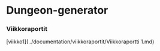 # Dungeon-generator

### Viikkoraportit
[viikko1](../documentation/viikkoraportit/Viikkoraportti 1.md)
